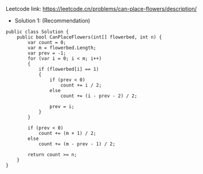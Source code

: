 Leetcode link: https://leetcode.cn/problems/can-place-flowers/description/ 

- Solution 1: (Recommendation)
```
public class Solution {
    public bool CanPlaceFlowers(int[] flowerbed, int n) {
        var count = 0;
        var m = flowerbed.Length;
        var prev = -1;
        for (var i = 0; i < m; i++)
        {
            if (flowerbed[i] == 1)
            {
                if (prev < 0)
                    count += i / 2;
                else
                    count += (i - prev - 2) / 2;

                prev = i;
            }
        }

        if (prev < 0)
            count += (m + 1) / 2;
        else
            count += (m - prev - 1) / 2;

        return count >= n;
    }
}
```
